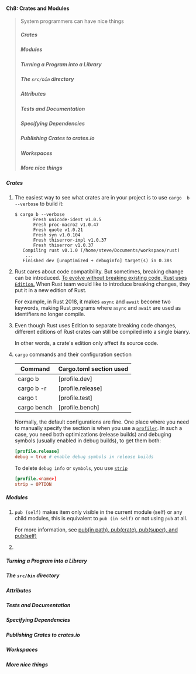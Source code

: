#### Ch8: Crates and Modules

> System programmers can have nice things
>
> ##### Crates
>
> ##### Modules
>
> ##### Turning a Program into a Library
>
> ##### The `src/bin` directory
>
> ##### Attributes
>
> ##### Tests and Documentation
>
> ##### Specifying Dependencies
>
> ##### Publishing Crates to crates.io
>
> ##### Workspaces
>
> ##### More nice things


##### Crates

1. The easiest way to see what crates are in your project is to use `cargo 
   b --verbose` to build it:

   ```shell
   $ cargo b --verbose
          Fresh unicode-ident v1.0.5
          Fresh proc-macro2 v1.0.47
          Fresh quote v1.0.21
          Fresh syn v1.0.104
          Fresh thiserror-impl v1.0.37
          Fresh thiserror v1.0.37
      Compiling rust v0.1.0 (/home/steve/Documents/workspace/rust)
       ...
      Finished dev [unoptimized + debuginfo] target(s) in 0.38s
   ```

2. Rust cares about code compatibility. But sometimes, breaking change can be 
   introduced. 
   [To evolve without breaking existing code, Rust uses `Edition`.](https://blog.rust-lang.org/2021/05/11/edition-2021.html)
   When Rust team would like to introduce breaking changes, they put it in a
   new edition of Rust.

   For example, in Rust 2018, it makes `async` and `await` become two keywords,
   making Rust programs where `async` and `await` are used as identifiers no longer
   compile.

3. Even though Rust uses Edition to separate breaking code changes, different 
   editions of Rust crates can still be compiled into a single bianry.

   In other words, a crate's edition only affect its source code.

3. `cargo` commands and their configuration section

   |Command    | Cargo.toml section used|
   |-----------|------------------------|
   |cargo b    | [profile.dev]          |
   |cargo b -r | [profile.release]      |
   |cargo t    | [profile.test]         |
   |cargo bench| [profile.bench]        |

   Normally, the default configurations are fine. One place where you need to 
   manually specify the section is when you use a 
   [`profiler`](https://en.wikipedia.org/wiki/Profiling_(computer_programming)).
   In such a case, you need both optimizations (release builds) and debuging 
   symbols (usually enabled in debug builds), to get them both:

   ```toml
   [profile.release] 
   debug = true # enable debug symbols in release builds
   ```

   To delete `debug info` or `symbols`, you use 
   [`strip`](https://doc.rust-lang.org/cargo/reference/profiles.html#strip)

   ```toml
   [profile.<name>]
   strip = OPTION
   ```

##### Modules

1. `pub (self)` makes item only visible in the current module (self) or any child
   modules, this is equivalent to `pub (in self)` or not using `pub` at all. 

   For more information, see 
   [pub(in path), pub(crate), pub(super), and pub(self)](https://doc.rust-lang.org/reference/visibility-and-privacy.html#pubin-path-pubcrate-pubsuper-and-pubself)


2. 
##### Turning a Program into a Library
##### The `src/bin` directory
##### Attributes
##### Tests and Documentation
##### Specifying Dependencies
##### Publishing Crates to crates.io
##### Workspaces
##### More nice things
